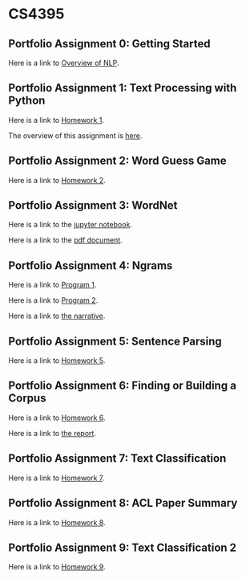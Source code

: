 # CS4395

## Portfolio Assignment 0: Getting Started

Here is a link to [Overview of NLP](Overview_of_NLP.pdf).

## Portfolio Assignment 1: Text Processing with Python

Here is a link to [Homework 1](Homework1_axi180011.py).

The overview of this assignment is [here](PA1_Overview.md).

## Portfolio Assignment 2: Word Guess Game

Here is a link to [Homework 2](Homework2_axi180011.py).

## Portfolio Assignment 3: WordNet

Here is a link to the [jupyter notebook](Homework3_axi180011.ipynb).  

Here is a link to the [pdf document](Homework3_axi180011.pdf).

## Portfolio Assignment 4: Ngrams

Here is a link to [Program 1](Program1.py).   

Here is a link to [Program 2](Program2.py).

Here is a link to [the narrative](Portfolio_Chapter_8_N-grams_Narrative.pdf).

## Portfolio Assignment 5: Sentence Parsing

Here is a link to [Homework 5](NLP_Parsing_HW.pdf).

## Portfolio Assignment 6: Finding or Building a Corpus

Here is a link to [Homework 6](Homework6_axi180011.py).   

Here is a link to [the report](HW6Report.pdf).   

## Portfolio Assignment 7: Text Classification  

Here is a link to [Homework 7](PA7.ipynb-Colaboratory.pdf).  

## Portfolio Assignment 8: ACL Paper Summary

Here is a link to [Homework 8](ACL_Paper_Summary-Ahmed_Iqbal.pdf).  

## Portfolio Assignment 9: Text Classification 2

Here is a link to [Homework 9](PA_9_TC2-Colaboratory.pdf).  

